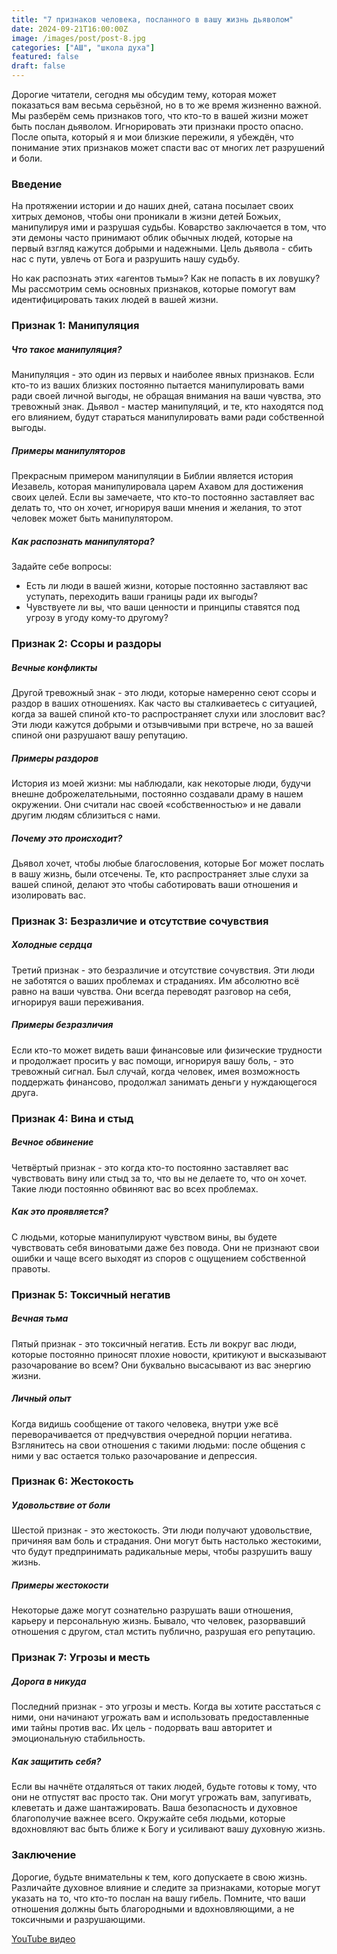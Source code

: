 ```yaml
---
title: "7 признаков человека, посланного в вашу жизнь дьяволом"
date: 2024-09-21T16:00:00Z
image: /images/post/post-8.jpg
categories: ["АШ", "школа духа"]
featured: false
draft: false
---
```


Дорогие читатели, сегодня мы обсудим тему, которая может показаться вам весьма серьёзной, но в то же время жизненно важной. Мы разберём семь признаков того, что кто-то в вашей жизни может быть послан дьяволом. Игнорировать эти признаки просто опасно. После опыта, который я и мои близкие пережили, я убеждён, что понимание этих признаков может спасти вас от многих лет разрушений и боли.

### Введение

На протяжении истории и до наших дней, сатана посылает своих хитрых демонов, чтобы они проникали в жизни детей Божьих, манипулируя ими и разрушая судьбы. Коварство заключается в том, что эти демоны часто принимают облик обычных людей, которые на первый взгляд кажутся добрыми и надежными. Цель дьявола - сбить нас с пути, увлечь от Бога и разрушить нашу судьбу.

Но как распознать этих «агентов тьмы»? Как не попасть в их ловушку? Мы рассмотрим семь основных признаков, которые помогут вам идентифицировать таких людей в вашей жизни.

### Признак 1: Манипуляция

##### Что такое манипуляция?

Манипуляция - это один из первых и наиболее явных признаков. Если кто-то из ваших близких постоянно пытается манипулировать вами ради своей личной выгоды, не обращая внимания на ваши чувства, это тревожный знак. Дьявол - мастер манипуляций, и те, кто находятся под его влиянием, будут стараться манипулировать вами ради собственной выгоды.

##### Примеры манипуляторов

Прекрасным примером манипуляции в Библии является история Иезавель, которая манипулировала царем Ахавом для достижения своих целей. Если вы замечаете, что кто-то постоянно заставляет вас делать то, что он хочет, игнорируя ваши мнения и желания, то этот человек может быть манипулятором.

##### Как распознать манипулятора?

Задайте себе вопросы:

- Есть ли люди в вашей жизни, которые постоянно заставляют вас уступать, переходить ваши границы ради их выгоды?
- Чувствуете ли вы, что ваши ценности и принципы ставятся под угрозу в угоду кому-то другому?

### Признак 2: Ссоры и раздоры

##### Вечные конфликты

Другой тревожный знак - это люди, которые намеренно сеют ссоры и раздор в ваших отношениях. Как часто вы сталкиваетесь с ситуацией, когда за вашей спиной кто-то распространяет слухи или злословит вас? Эти люди кажутся добрыми и отзывчивыми при встрече, но за вашей спиной они разрушают вашу репутацию.

##### Примеры раздоров

История из моей жизни: мы наблюдали, как некоторые люди, будучи внешне доброжелательными, постоянно создавали драму в нашем окружении. Они считали нас своей «собственностью» и не давали другим людям сблизиться с нами.

##### Почему это происходит?

Дьявол хочет, чтобы любые благословения, которые Бог может послать в вашу жизнь, были отсечены. Те, кто распространяет злые слухи за вашей спиной, делают это чтобы саботировать ваши отношения и изолировать вас.

### Признак 3: Безразличие и отсутствие сочувствия

##### Холодные сердца

Третий признак - это безразличие и отсутствие сочувствия. Эти люди не заботятся о ваших проблемах и страданиях. Им абсолютно всё равно на ваши чувства. Они всегда переводят разговор на себя, игнорируя ваши переживания.

##### Примеры безразличия

Если кто-то может видеть ваши финансовые или физические трудности и продолжает просить у вас помощи, игнорируя вашу боль, - это тревожный сигнал. Был случай, когда человек, имея возможность поддержать финансово, продолжал занимать деньги у нуждающегося друга.

### Признак 4: Вина и стыд

##### Вечное обвинение

Четвёртый признак - это когда кто-то постоянно заставляет вас чувствовать вину или стыд за то, что вы не делаете то, что он хочет. Такие люди постоянно обвиняют вас во всех проблемах.

##### Как это проявляется?

С людьми, которые манипулируют чувством вины, вы будете чувствовать себя виноватыми даже без повода. Они не признают свои ошибки и чаще всего выходят из споров с ощущением собственной правоты.

### Признак 5: Токсичный негатив

##### Вечная тьма

Пятый признак - это токсичный негатив. Есть ли вокруг вас люди, которые постоянно приносят плохие новости, критикуют и высказывают разочарование во всем? Они буквально высасывают из вас энергию жизни.

##### Личный опыт

Когда видишь сообщение от такого человека, внутри уже всё переворачивается от предчувствия очередной порции негатива. Взглянитесь на свои отношения с такими людьми: после общения с ними у вас остается только разочарование и депрессия.

### Признак 6: Жестокость

##### Удовольствие от боли

Шестой признак - это жестокость. Эти люди получают удовольствие, причиняя вам боль и страдания. Они могут быть настолько жестокими, что будут предпринимать радикальные меры, чтобы разрушить вашу жизнь.

##### Примеры жестокости

Некоторые даже могут сознательно разрушать ваши отношения, карьеру и персональную жизнь. Бывало, что человек, разорвавший отношения с другом, стал мстить публично, разрушая его репутацию.

### Признак 7: Угрозы и месть

##### Дорога в никуда

Последний признак - это угрозы и месть. Когда вы хотите расстаться с ними, они начинают угрожать вам и использовать предоставленные ими тайны против вас. Их цель - подорвать ваш авторитет и эмоциональную стабильность.

##### Как защитить себя?

Если вы начнёте отдаляться от таких людей, будьте готовы к тому, что они не отпустят вас просто так. Они могут угрожать вам, запугивать, клеветать и даже шантажировать. Ваша безопасность и духовное благополучие важнее всего. Окружайте себя людьми, которые вдохновляют вас быть ближе к Богу и усиливают вашу духовную жизнь.

### Заключение

Дорогие, будьте внимательны к тем, кого допускаете в свою жизнь. Различайте духовное влияние и следите за признаками, которые могут указать на то, что кто-то послан на вашу гибель. Помните, что ваши отношения должны быть благородными и вдохновляющими, а не токсичными и разрушающими.

[YouTube видео](https://youtu.be/hsMGTYXVtjg?si=cmiWlTgfMVxpYaor)
